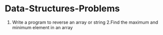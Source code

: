 # Data-Structures-Problems
1. Write a program to reverse an array or string
2.Find the maximum and minimum element in an array
   
